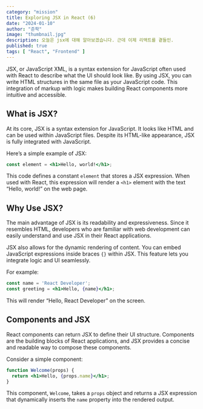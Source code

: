 ```yaml
---
category: "mission"
title: Exploring JSX in React (6)
date: "2024-01-10"
author: "준팍"
image: "thumbnail.jpg"
description: 오늘은 jsx에 대해 알아보겠습니다. 근데 이제 리액트를 곁들인.
published: true
tags: [ "React", "Frontend" ]
---
```


JSX, or JavaScript XML, is a syntax extension for JavaScript often used with React to describe what the UI should look like. By using JSX, you can write HTML structures in the same file as your JavaScript code. This integration of markup with logic makes building React components more intuitive and accessible.

## What is JSX?

At its core, JSX is a syntax extension for JavaScript. It looks like HTML and can be used within JavaScript files. Despite its HTML-like appearance, JSX is fully integrated with JavaScript.

Here’s a simple example of JSX:

```jsx
const element = <h1>Hello, world!</h1>;
```

This code defines a constant `element` that stores a JSX expression. When used with React, this expression will render a `<h1>` element with the text “Hello, world!” on the web page.

## Why Use JSX?

The main advantage of JSX is its readability and expressiveness. Since it resembles HTML, developers who are familiar with web development can easily understand and use JSX in their React applications.

JSX also allows for the dynamic rendering of content. You can embed JavaScript expressions inside braces `{}` within JSX. This feature lets you integrate logic and UI seamlessly.

For example:

```jsx
const name = 'React Developer';
const greeting = <h1>Hello, {name}</h1>;
```

This will render “Hello, React Developer” on the screen.

## Components and JSX

React components can return JSX to define their UI structure. Components are the building blocks of React applications, and JSX provides a concise and readable way to compose these components.

Consider a simple component:

```jsx
function Welcome(props) {
  return <h1>Hello, {props.name}</h1>;
}
```

This component, `Welcome`, takes a `props` object and returns a JSX expression that dynamically inserts the `name` property into the rendered output.
